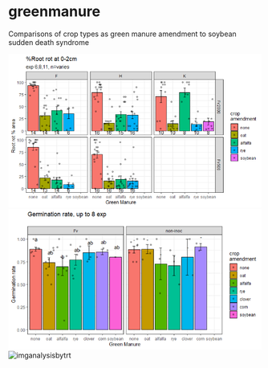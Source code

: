 # greenmanure
Comparisons of crop types as green manure amendment to soybean sudden death syndrome 

![grman6811](https://github.com/joeybudi/greenmanure/blob/master/exp6811.png)
![germinationrate](https://github.com/joeybudi/greenmanure/blob/master/germination.png)
![imganalysisbytrt](https://github.com/joeybudi/greenmanure/blob/master/imganalysis.png)
